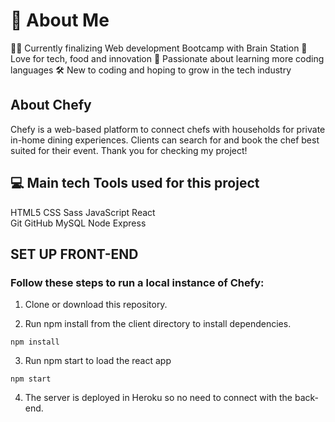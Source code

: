 # 👾 About Me 
   👩‍💻 Currently finalizing Web development Bootcamp with Brain Station
   🧠  Love for tech, food and innovation
   💓  Passionate about learning more coding languages
   🛠️  New to coding and hoping to grow in the tech industry 
   
## About Chefy
Chefy is a web-based platform to connect chefs with households for private in-home dining experiences. Clients can search for and book the chef best suited for their event.
Thank you for checking my project! 

## 💻  Main tech Tools used for this project 
HTML5  CSS  Sass  JavaScript  React  
Git  GitHub  MySQL Node Express 


## SET UP FRONT-END

### Follow these steps to run a local instance of Chefy:

1. Clone or download this repository.

2. Run npm install from the client directory to install dependencies.

```
npm install
```

3. Run npm start to load the react app

```
npm start
```

4. The server is deployed in Heroku so no need to connect with the back-end.

